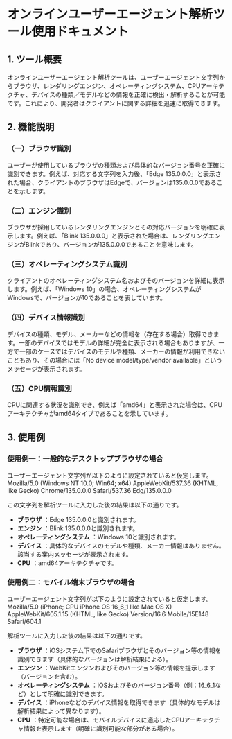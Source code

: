 # オンラインユーザーエージェント解析ツール使用ドキュメント

## 1. ツール概要

オンラインユーザーエージェント解析ツールは、ユーザーエージェント文字列からブラウザ、レンダリングエンジン、オペレーティングシステム、CPUアーキテクチャ、デバイスの種類／モデルなどの情報を正確に検出・解析することが可能です。これにより、開発者はクライアントに関する詳細を迅速に取得できます。

## 2. 機能説明

### （一）ブラウザ識別

ユーザーが使用しているブラウザの種類および具体的なバージョン番号を正確に識別できます。例えば、対応する文字列を入力後、「Edge 135.0.0.0」と表示された場合、クライアントのブラウザはEdgeで、バージョンは135.0.0.0であることを示します。

### （二）エンジン識別

ブラウザが採用しているレンダリングエンジンとその対応バージョンを明確に表示します。例えば、「Blink 135.0.0.0」と表示された場合は、レンダリングエンジンがBlinkであり、バージョンが135.0.0.0であることを意味します。

### （三）オペレーティングシステム識別

クライアントのオペレーティングシステム名およびそのバージョンを詳細に表示します。例えば、「Windows 10」の場合、オペレーティングシステムがWindowsで、バージョンが10であることを表しています。

### （四）デバイス情報識別

デバイスの種類、モデル、メーカーなどの情報を（存在する場合）取得できます。一部のデバイスではモデルの詳細が完全に表示される場合もありますが、一方で一部のケースではデバイスのモデルや種類、メーカーの情報が利用できないこともあり、その場合には「No device model/type/vendor available」というメッセージが表示されます。

### （五）CPU情報識別

CPUに関連する状況を識別でき、例えば「amd64」と表示された場合は、CPUアーキテクチャがamd64タイプであることを示しています。

## 3. 使用例

### 使用例一：一般的なデスクトップブラウザの場合

ユーザーエージェント文字列が以下のように設定されていると仮定します。
Mozilla/5.0 (Windows NT 10.0; Win64; x64) AppleWebKit/537.36 (KHTML, like Gecko) Chrome/135.0.0.0 Safari/537.36 Edg/135.0.0.0

この文字列を解析ツールに入力した後の結果は以下の通りです。

  * **ブラウザ** ：Edge 135.0.0.0と識別されます。
  * **エンジン** ：Blink 135.0.0.0と識別されます。
  * **オペレーティングシステム** ：Windows 10と識別されます。
  * **デバイス** ：具体的なデバイスのモデルや種類、メーカー情報はありません。該当する案内メッセージが表示されます。
  * **CPU** ：amd64アーキテクチャです。

### 使用例二：モバイル端末ブラウザの場合

ユーザーエージェント文字列が以下のように設定されていると仮定します。
Mozilla/5.0 (iPhone; CPU iPhone OS 16_6_1 like Mac OS X) AppleWebKit/605.1.15 (KHTML, like Gecko) Version/16.6 Mobile/15E148 Safari/604.1

解析ツールに入力した後の結果は以下の通りです。

  * **ブラウザ** ：iOSシステム下でのSafariブラウザとそのバージョン等の情報を識別できます（具体的なバージョンは解析結果による）。
  * **エンジン** ：WebKitエンジンおよびそのバージョン等の情報を提示します（バージョンを含む）。
  * **オペレーティングシステム** ：iOSおよびそのバージョン番号（例：16_6_1など）として明確に識別できます。
  * **デバイス** ：iPhoneなどのデバイス情報を取得できます（具体的なモデルは解析結果によって異なります）。
  * **CPU** ：特定可能な場合は、モバイルデバイスに適応したCPUアーキテクチャ情報を表示します（明確に識別可能な部分がある場合）。